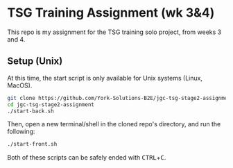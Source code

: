 # TSG Training Assignment (wk 3&4)

This repo is my assignment for the TSG training solo project, from weeks 3 and 4.

## Setup (Unix)

At this time, the start script is only available for Unix systems (Linux, MacOS).

```Bash
git clone https://github.com/York-Solutions-B2E/jgc-tsg-stage2-assignment.git
cd jgc-tsg-stage2-assignment
./start-back.sh
```

Then, open a new terminal/shell in the cloned repo's directory, and run the following:

```Bash
./start-front.sh
```

Both of these scripts can be safely ended with <kbd>CTRL</kbd>+<kbd>C</kbd>.
